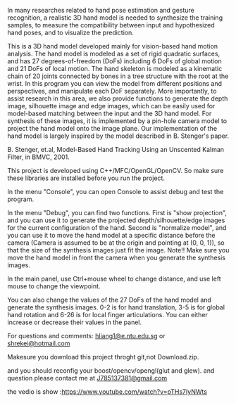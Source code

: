 In many researches related to hand pose estimation and gesture recognition, a realistic 3D hand model is needed to synthesize the training samples, to measure the compatibility between input and hypothesized hand poses, and to visualize the prediction. 

This is a 3D hand model developed mainly for vision-based hand motion analysis. The hand model is modeled as a set of rigid quadratic surfaces, and has 27 degrees-of-freedom (DoFs) including 6 DoFs of global motion and 21 DoFs of local motion. The hand skeleton is modeled as a kinematic chain of 20 joints connected by bones in a tree structure with the root at the wrist. In this program you can view the model from different positions and perspectives, and manipulate each DoF separately. More importantly, to assist research in this area, we also provide functions to generate the depth image, silhouette image and edge images, which can be easily used for model-based matching between the input and the 3D hand model. For synthesis of these images, it is implemented by a pin-hole camera model to project the hand model onto the image plane. Our implementation of the hand model is largely inspired by the model described in B. Stenger's paper. 

B. Stenger, et.al, Model-Based Hand Tracking Using an Unscented Kalman Filter, in BMVC, 2001.

This project is developed using C++/MFC/OpenGL/OpenCV. So make sure these libraries are installed before you run the project. 

In the menu "Console", you can open Console to assist debug and test the program. 

In the menu "Debug", you can find two functions. First is "show projection", and you can use it to generate the projected depth/silhouette/edge images for the current configuration of the hand. Second is "normalize model", and you can use it to move the hand model at a specific distance before the camera (Camera is assumed to be at the origin and pointing at (0, 0, 1)), so that the size of the synthesis images just fit the image. Note!! Make sure you move the hand model in front the camera when you generate the synthesis images.  

In the main panel, use Ctrl+mouse wheel to change distance, and use left mouse to change the viewpoint. 

You can also change the values of the 27 DoFs of the hand model and generate the synthesis images. 0-2 is for hand translation, 3-5 is for global hand rotation and 6-26 is for local finger articulations. You can either increase or decrease their values in the panel. 

For questions and comments: hliang1@e.ntu.edu.sg or shrekei@hotmail.com



Makesure you download this project throght git,not Download.zip.

and you should reconfig your boost/opencv/opengl(glut and glew).
and question please contact me at J785137381@gmail.com


the vedio is show :https://www.youtube.com/watch?v=pTHs7IyNWts